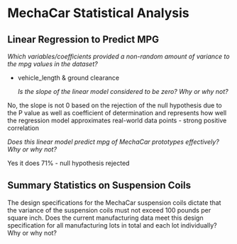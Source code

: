 # MechaCar Statistical Analysis

## Linear Regression to Predict MPG

  _Which variables/coefficients provided a non-random amount of variance to the mpg values in the dataset?_

- vehicle_length & ground clearance

  _Is the slope of the linear model considered to be zero? Why or why not?_

No, the slope is not 0 based on the rejection of the null hypothesis due to the P value as well as 
coefficient of determination and represents how well the regression model approximates real-world data points - strong positive correlation 

  _Does this linear model predict mpg of MechaCar prototypes effectively? Why or why not?_
  
  Yes it does 71% - null hypothesis rejected 

## Summary Statistics on Suspension Coils

The design specifications for the MechaCar suspension coils dictate that the variance of the suspension coils must not exceed 100 pounds per square inch. Does the current manufacturing data meet this design specification for all manufacturing lots in total and each lot individually? Why or why not?
